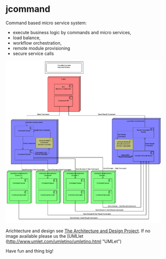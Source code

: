 # jcommand
Command based micro service system: 
 - execute business logic by commands and micro services, 
 - load balance, 
 - workflow orchestration, 
 - remote module provisioning
 - secure service calls

![One scenario of ...](/documentation/architecture/org.jcommand.architecture.design/Images/MapAndReduce.png "Possible Example")

Arichtecture and design see [The Architecture and Design Project](/documentation/architecture/org.jcommand.architecture.design/ "Architecture and Design").
If no image available please us the [UMLlet (http://www.umlet.com/umletino/umletino.html "UMLet")

Have fun and thing big!